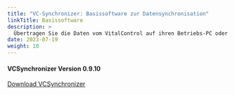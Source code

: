 ```yaml
---
title: "VC-Synchronizer: Basissoftware zur Datensynchronisation"
linkTitle: Basissoftware
description: >
  Übertragen Sie die Daten vom VitalControl auf ihren Betriebs-PC oder zu den Softwareprogrammen von Drittanbietern.
date: 2023-07-19
weight: 10
---
```

#### VCSynchronizer Version 0.9.10

<a href="/download/SetupVitalControlSynchronizer.exe" role="button" class="btn btn-primary btn-lg">Download VCSynchronizer</a>
